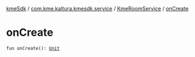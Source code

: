 [kmeSdk](../../index.md) / [com.kme.kaltura.kmesdk.service](../index.md) / [KmeRoomService](index.md) / [onCreate](./on-create.md)

# onCreate

`fun onCreate(): `[`Unit`](https://kotlinlang.org/api/latest/jvm/stdlib/kotlin/-unit/index.html)
